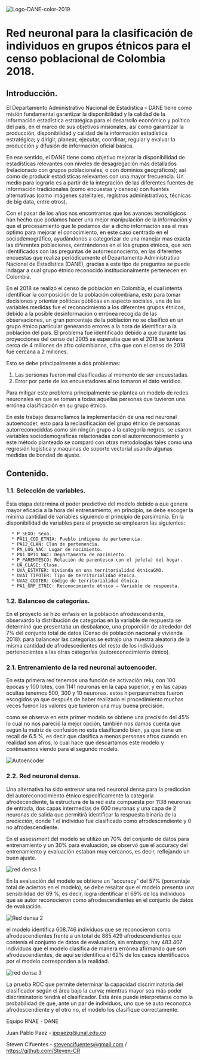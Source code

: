 ![Logo-DANE-color-2019](https://user-images.githubusercontent.com/78028496/146801129-8f1da309-063e-4071-b12e-4e876c41fb59.jpg)


# Red neuronal para la clasificación de individuos en grupos étnicos para el censo poblacional de Colombia 2018.

## Introducción.

El Departamento Administrativo Nacional de Estadística – DANE tiene como misión fundamental garantizar la disponibilidad y la calidad de la información estadística estratégica para el desarrollo económico y político del país, en el marco de sus objetivos misionales, así como garantizar la producción, disponibilidad y calidad de la información estadística estratégica; y dirigir, planear, ejecutar, coordinar, regular y evaluar la producción y difusión de información oficial básica.

En ese sentido, el DANE tiene como objetivo mejorar la disponibilidad de estadísticas relevantes con niveles de desagregación más detallados (relacionado con grupos poblacionales, o con dominios geográficos); así como de producir estadísticas relevantes con una mayor frecuencia. Un medio para lograrlo es a partir de la integración de las diferentes fuentes de información tradicionales (como encuestas y censos) con fuentes alternativas (como imágenes satelitales, registros administrativos, técnicas de big data, entre otros).

Con el pasar de los años nos encontramos que los avances tecnológicos han hecho que podamos hacer una mejor manipulación de la información y que el procesamiento que le podamos dar a dicho información sea el mas óptimo para mejorar el conocimiento, en este caso centrado en el sociodemográfico, ayudándonos a categorizar de una manejar mas exacta las diferentes poblaciones, centrándonos en el los grupos étnicos, que son identificados con las preguntas de autorreconociento, en las diferentes encuestas que realiza periódicamente el Departamento Administrativo Nacional de Estadística (DANE), gracias a este tipo de preguntas se puede indagar a cual grupo étnico reconocido institucionalmente pertenecen en Colombia. 

En el 2018 se realizó el censo de población en Colombia, el cual intenta identificar la composición de la población colombiana, esto para tomar decisiones y orientar políticas públicas en aspecto sociales, una de las variables medidas fue el reconocimiento a los diferentes grupos étnicos, debido a la posible desinformación o errónea recogida de las observaciones, un gran porcentaje de la población no se clasificó en un grupo étnico particular generando errores a la hora de identificar a la población del país. El problema fue identificado debido a que durante las proyecciones del censo del 2005 se esperaba que en el 2018 se tuviera cerca de 4 millones de afro colombianos, cifra que con el censo de 2018 fue cercana a 2 millones.

Esto se debe principalmente a dos problemas:
1. Las personas fueron mal clasificadas al momento de ser encuestadas.
2. Error por parte de los encuestadores al no tomaron el dato verídico.

Para mitigar este problema principalmente se plantea un modelo de redes neuronales en que se toman a todas aquellas personas que tuvieron una errónea clasificación en su grupo étnico.

En este trabajo desarrollamos la implementación de una red neuronal autoencoder, esto para la reclasificación del grupo étnico de personas autorreconociddas como sin ningún grupo a la categoría negros, se usaron variables sociodemograficas relacionadas con el autorreconocimiento y este método planteado se comparó con otras metodologías tales como una regresión logística y maquinas de soporte vectorial usando algunas medidas de bondad de ajuste.

## Contenido.

  ### 1.1. Selección de variables.
  Esta etapa determina el poder predictivo del modelo debido a que genera mayor eficacia a la hora del entrenamiento, en principio, se debe escoger la mínima cantidad de  variables siguiendo el principio de parsimonia.  En la disponibilidad de variables para el proyecto se emplearon las siguientes:
  
      * P_SEXO: Sexo.
      * PA11_COD_ETNIA: Pueblo indígena de pertenencia.
      * PA12_CLAN: Clan de pertenencia.
      * PA_LUG_NAC: Lugar de nacimiento.
      * PA1_DPTO_NAC: Departamento de nacimiento.
      * P_PARENTESCO: Relación de parentesco con el jefe(a) del hogar.
      * UA_CLASE: Clase.
      * UVA_ESTATER: Vivienda en una territorialidad étnicaGMO.
      * UVA1_TIPOTER: Tipo de territorialidad étnica.
      * UVA2_CODTER: Código de territorialidad étnica.
      * PA1_GRP_ETNIC: Reconocimiento étnico – Variable de respuesta.
      
   ### 1.2. Balanceo de categorías.
   En el proyecto se hizo enfasís en la población afrodescendiente, observardo la distribución de categorías en la variable de respuesta se determinó que presentaba un           desbalance, una proporción de alrededor del 7% del conjunto total de datos (Censo de población nacional y vivienda 2018).  para balancear las categorías se extrajo una muestra aleatoria de la misma cantidad de afrodescedientes del resto de los índividuos pertenecientes a las otras categorías (autoreconocimiento étnico).
   
   ### 2.1. Entrenamiento de la red neuronal autoencoder. 
   En esta primera red tenemos una función de activación relu, con 100 épocas y 100 lotes, con 1141 neuronas en la capa superior, y en las capas ocultas tenemos 500, 300 y 10 neuronas. estos hiperparametros fueron escogidos ya que después de haber realizado el procedimiento muchas veces fueron los valores que tuvieron una muy buena precisión.

  como se observa en este primer modelo se obtiene una precisión del 45% lo cual no nos pareció la mejor opción, también nos damos cuenta que según la matriz de confusión no esta clasificando bien, ya que tiene un recall de 6.5 %, es decir que clasifica a menos personas afros cuando en realidad son afros, lo cual hace que descartamos este modelo y continuemos viendo para el segundo modelo.
  
![Autoencoder](https://user-images.githubusercontent.com/78028496/146802129-b661592c-0fa7-4507-8f4a-119fae5037fa.png)

### 2.2. Red neuronal densa.
Una alternativa ha sido entrenar una red neuronal densa para la predicción del autoreconocimiento étnico específicamente la categoría afrodecendiente, la estructura de la red esta compuesta por 1138 neuronas de entrada, dos capas intermedias de 600 neuronas y una capa de 2 neuronas de salida que permitirá identificar la respuesta binaria de la predicción, donde 1 el individuo fue clasificado como afrodescendiente y 0 no afrodescendiente.

En el assessment del modelo se utilizó un 70% del conjunto de datos para entrenamiento y un 30% para evaluación, se observó que el accuracy del entrenamiento y evaluación estaban muy cercanos, es decir, reflejando un buen ajuste.

![red densa 1](https://user-images.githubusercontent.com/78028496/146804503-6aa280a5-94d9-45ac-b147-e6f2697f7921.png)

En la evaluación del modelo se obtiene un “accuracy” del 57% (porcentaje total de aciertos en el modelo), se debe resaltar que el modelo presenta una sensibilidad del 69 %,
es decir, logra identificar el 69% de los individuos que se autor reconocieron como afrodescendientes en el conjunto de datos de evaluación.

![Red densa 2](https://user-images.githubusercontent.com/78028496/146804242-bb33e63a-a902-4105-b969-adc54de18bc2.png)

el modelo identifica 608.746 individuos que se reconocieron como afrodescendientes frente a un total de 885.429 afrodescendientes que contenía el conjunto de datos de evaluación, sin embargo, hay 483.407 individuos que el modelo clasifica de manera errónea afirmando que son afrodescendientes, de aquí se identifica el 62% de los casos identificados por el modelo corresponden a la realidad.

![red densa 3](https://user-images.githubusercontent.com/78028496/146804305-85f93d14-5545-4373-8e4e-1aedc92ae4db.png)
  
La prueba ROC que permite determinar la capacidad discriminatoria del clasificador según el área bajo la curva; mientras mayor sea más poder discriminatorio tendrá el clasificador. Esta área puede interpretarse como la probabilidad de que, ante un par de individuos, uno que se auto reconozca afrodescendiente y el otro no, el modelo los clasifique correctamente.



Equipo RNAE - DANE

Juan Pablo Paez - jppaezg@unal.edu.co 

Steven Cifuentes - stevencifuentes@gmail.com / https://github.com/Steven-CR


  
  
  







